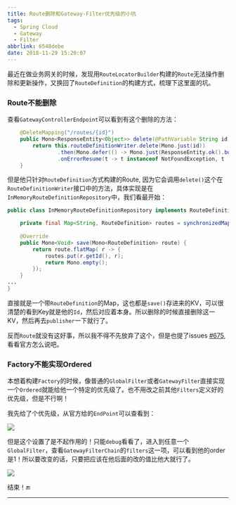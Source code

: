 ```yaml
---
title: Route删除和Gateway-Filter优先级的小坑
tags:
  - Spring Cloud
  - Gateway
  - Filter
abbrlink: 6548debe
date: 2018-11-29 15:20:07
---
```


最近在做业务网关的时候，发现用`RouteLocatorBuilder`构建的`Route`无法操作删除和更新操作，又换回了`RouteDefinition`的构建方式，梳理下这里面的坑。

### Route不能删除

查看`GatewayControllerEndpoint`可以看到有这个删除的方法：

```java
	@DeleteMapping("/routes/{id}")
	public Mono<ResponseEntity<Object>> delete(@PathVariable String id) {
		return this.routeDefinitionWriter.delete(Mono.just(id))
				.then(Mono.defer(() -> Mono.just(ResponseEntity.ok().build())))
				.onErrorResume(t -> t instanceof NotFoundException, t -> Mono.just(ResponseEntity.notFound().build()));
	}
```

但是他只针对`RouteDefinition`方式构建的Route, 因为它会调用`delete()`这个在`RouteDefinitionWriter`接口中的方法，具体实现是在`InMemoryRouteDefinitionRepository`中，我们看最开始：

```java
public class InMemoryRouteDefinitionRepository implements RouteDefinitionRepository {

	private final Map<String, RouteDefinition> routes = synchronizedMap(new LinkedHashMap<String, RouteDefinition>());
    
    @Override
	public Mono<Void> save(Mono<RouteDefinition> route) {
		return route.flatMap( r -> {
			routes.put(r.getId(), r);
			return Mono.empty();
		});
	}
...
}
```

直接就是一个带`RouteDefinition`的Map，这也都是`save()`存进来的KV，可以很清楚的看到Key就是他的`Id`，然后对应着本身。所以删除的时候直接删除这一KV，然后再去`publisher`一下就行了。

反而`Route`就没有这好事，所以我不得不先放弃了这个，但是也提了issues [#675](https://github.com/spring-cloud/spring-cloud-gateway/issues/675), 看看官方怎么说吧。

### Factory不能实现Ordered

本想着构建`Factory`的时候，像普通的`GlobalFilter`或者`GatewayFilter`直接实现一个`Ordered`就能给他一个特定的优先级了。也不用改之前其他`Filters`定义好的优先级，但是不行啊！

我先给了个优先级，从官方给的`EndPoint`可以查看到：

![](https://ws1.sinaimg.cn/large/7074e5d2ly1fxozc8c4e5j20tg0ex78k.jpg)

但是这个设置了是不起作用的！只能`debug`看看了，进入到任意一个`GlobalFilter`，查看`GatewayFilterChain`的`filters`这一项，可以看到他的order是1！所以要改变的话，只要把应该在他后面的改的值比他大就行了。

![](https://ws1.sinaimg.cn/large/7074e5d2ly1fxozg99zabj20hs0dbq3t.jpg)

结束！🔚

------

